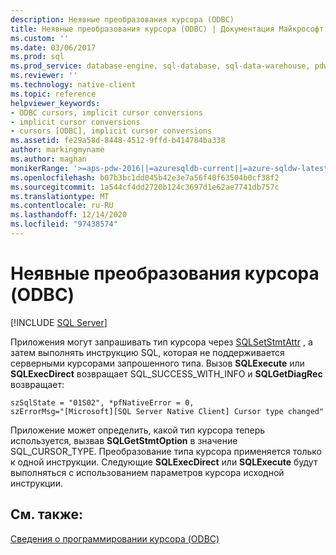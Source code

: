 ```yaml
---
description: Неявные преобразования курсора (ODBC)
title: Неявные преобразования курсора (ODBC) | Документация Майкрософт
ms.custom: ''
ms.date: 03/06/2017
ms.prod: sql
ms.prod_service: database-engine, sql-database, sql-data-warehouse, pdw
ms.reviewer: ''
ms.technology: native-client
ms.topic: reference
helpviewer_keywords:
- ODBC cursors, implicit cursor conversions
- implicit cursor conversions
- cursors [ODBC], implicit cursor conversions
ms.assetid: fe29a58d-8448-4512-9ffd-b414784ba338
author: markingmyname
ms.author: maghan
monikerRange: '>=aps-pdw-2016||=azuresqldb-current||=azure-sqldw-latest||>=sql-server-2016||>=sql-server-linux-2017||=azuresqldb-mi-current'
ms.openlocfilehash: b07b3bc1dd045b42e3e7a56f40f63504b0cf38f2
ms.sourcegitcommit: 1a544cf4dd2720b124c3697d1e62ae7741db757c
ms.translationtype: MT
ms.contentlocale: ru-RU
ms.lasthandoff: 12/14/2020
ms.locfileid: "97438574"
---
```

# <a name="implicit-cursor-conversions-odbc"></a>Неявные преобразования курсора (ODBC)
[!INCLUDE [SQL Server](../../../includes/applies-to-version/sql-asdb-asdbmi-asa-pdw.md)]

  Приложения могут запрашивать тип курсора через [SQLSetStmtAttr](../../../relational-databases/native-client-odbc-api/sqlsetstmtattr.md) , а затем выполнять инструкцию SQL, которая не поддерживается серверными курсорами запрошенного типа. Вызов **SQLExecute** или **SQLExecDirect** возвращает SQL_SUCCESS_WITH_INFO и **SQLGetDiagRec** возвращает:  
  
```  
szSqlState = "01S02", *pfNativeError = 0,  
szErrorMsg="[Microsoft][SQL Server Native Client] Cursor type changed"  
```  
  
 Приложение может определить, какой тип курсора теперь используется, вызвав **SQLGetStmtOption** в значение SQL_CURSOR_TYPE. Преобразование типа курсора применяется только к одной инструкции. Следующие **SQLExecDirect** или **SQLExecute** будут выполняться с использованием параметров курсора исходной инструкции.  
  
## <a name="see-also"></a>См. также:  
 [Сведения о программировании курсора &#40;ODBC&#41;](../../../relational-databases/native-client-odbc-cursors/programming/cursor-programming-details-odbc.md)  
  
  
